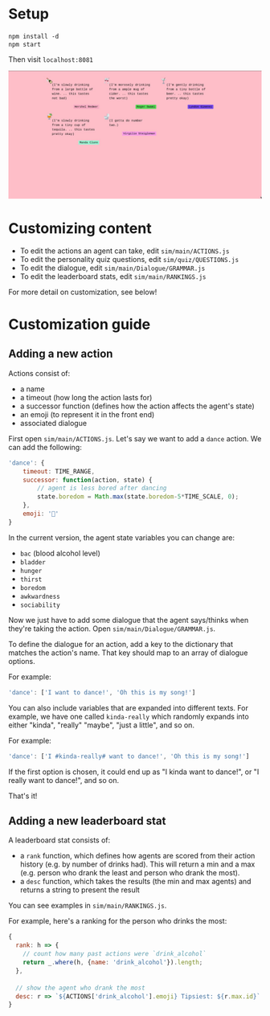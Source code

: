 # Setup

```
npm install -d
npm start
```

Then visit `localhost:8081`

![](demo.gif)

# Customizing content

- To edit the actions an agent can take, edit `sim/main/ACTIONS.js`
- To edit the personality quiz questions, edit `sim/quiz/QUESTIONS.js`
- To edit the dialogue, edit `sim/main/Dialogue/GRAMMAR.js`
- To edit the leaderboard stats, edit `sim/main/RANKINGS.js`

For more detail on customization, see below!

# Customization guide

## Adding a new action

Actions consist of:

- a name
- a timeout (how long the action lasts for)
- a successor function (defines how the action affects the agent's state)
- an emoji (to represent it in the front end)
- associated dialogue

First open `sim/main/ACTIONS.js`. Let's say we want to add a `dance` action. We can add the following:

```js
'dance': {
    timeout: TIME_RANGE,
    successor: function(action, state) {
        // agent is less bored after dancing
        state.boredom = Math.max(state.boredom-5*TIME_SCALE, 0);
    },
    emoji: '💃'
}
```

In the current version, the agent state variables you can change are:

- `bac` (blood alcohol level)
- `bladder`
- `hunger`
- `thirst`
- `boredom`
- `awkwardness`
- `sociability`

Now we just have to add some dialogue that the agent says/thinks when they're taking the action. Open `sim/main/Dialogue/GRAMMAR.js`.

To define the dialogue for an action, add a key to the dictionary that matches the action's name. That key should map to an array of dialogue options.

For example:

```js
'dance': ['I want to dance!', 'Oh this is my song!']
```

You can also include variables that are expanded into different texts. For example, we have one called `kinda-really` which randomly expands into either "kinda", "really" "maybe", "just a little", and so on.

For example:

```js
'dance': ['I #kinda-really# want to dance!', 'Oh this is my song!']
```

If the first option is chosen, it could end up as "I kinda want to dance!", or "I really want to dance!", and so on.

That's it!

## Adding a new leaderboard stat

A leaderboard stat consists of:

- a `rank` function, which defines how agents are scored from their action history (e.g. by number of drinks had). This will return a min and a max (e.g. person who drank the least and person who drank the most).
- a `desc` function, which takes the results (the min and max agents) and returns a string to present the result

You can see examples in `sim/main/RANKINGS.js`.

For example, here's a ranking for the person who drinks the most:

```js
{
  rank: h => {
    // count how many past actions were `drink_alcohol`
    return _.where(h, {name: 'drink_alcohol'}).length;
  },

  // show the agent who drank the most
  desc: r => `${ACTIONS['drink_alcohol'].emoji} Tipsiest: ${r.max.id}`
}
```
